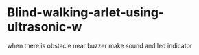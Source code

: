 # Blind-walking-arlet-using-ultrasonic-w
when there is obstacle near buzzer make sound and led indicator
